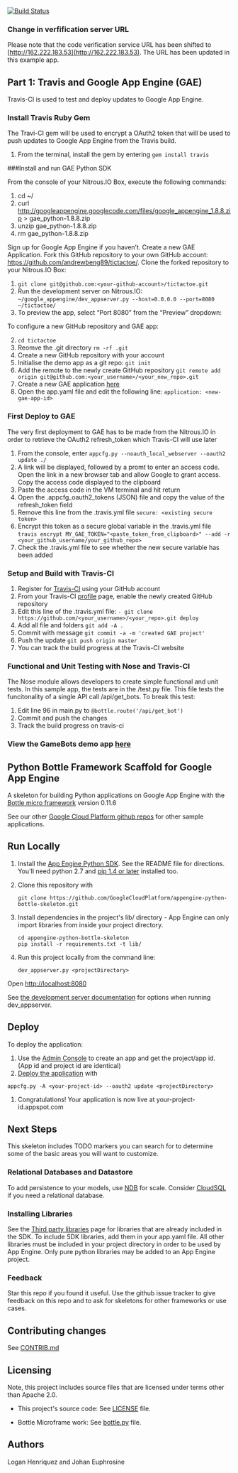 [![Build Status](https://travis-ci.org/andrewbeng89/tictactoe.svg?branch=master)](https://travis-ci.org/andrewbeng89/tictactoe)

### Change in verfification server URL

Please note that the code verification service URL has been shifted to [http://162.222.183.53](http://162.222.183.53). The URL has been updated in this example app.


## Part 1: Travis and Google App Engine (GAE)

Travis-CI is used to test and deploy updates to Google App Engine.

### Install Travis Ruby Gem

The Travi-CI gem will be used to encrypt a OAuth2 token that will be used to push updates to Google App Engine from the Travis build.

1. From the terminal, install the gem by entering `gem install travis`

###Install and run GAE Python SDK

From the console of your Nitrous.IO Box, execute the following commands:

1. cd ~/
2. curl http://googleappengine.googlecode.com/files/google_appengine_1.8.8.zip > gae_python-1.8.8.zip
3. unzip gae_python-1.8.8.zip
4. rm gae_python-1.8.8.zip

Sign up for Google App Engine if you haven’t. Create a new GAE Application. Fork this GitHub repository to your own GitHub account: https://github.com/andrewbeng89/tictactoe/. Clone the forked repository to your Nitrous.IO Box:

1. `git clone git@github.com:<your-github-account>/tictactoe.git`
2. Run the development server on Nitrous.IO: `~/google_appengine/dev_appserver.py --host=0.0.0.0 --port=8080 ~/tictactoe/`
3. To preview the app, select “Port 8080” from the “Preview” dropdown:

To configure a new GitHub repository and GAE app:

2. `cd tictactoe`
3. Reomve the .git directory `rm -rf .git`
4. Create a new GitHub repository with your account
5. Initialise the demo app as a git repo: `git init`
6. Add the remote to the newly create GitHub repository `git remote add origin git@github.com:<your_username>/<your_new_repo>.git`
7. Create a new GAE application [here](https://appengine.google.com/)
8. Open the app.yaml file and edit the following line: `application: <new-gae-app-id>`


### First Deploy to GAE

The very first deployment to GAE has to be made from the Nitrous.IO in order to retrieve the OAuth2 refresh_token which Travis-CI will use later

1. From the console, enter `appcfg.py --noauth_local_webserver --oauth2 update ./`
2. A link will be displayed, followed by a promt to enter an access code. Open the link in a new browser tab and allow Google to grant access. Copy the access code displayed to the clipboard
3. Paste the access code in the VM terminal and hit return
4. Open the .appcfg_oauth2_tokens (JSON) file and copy the value of the refresh_token field
5. Remove this line from the .travis.yml file `secure: <existing secure token>`
6. Encrypt this token as a secure global variable in the .travis.yml file `travis encrypt MY_GAE_TOKEN="<paste_token_from_clipboard>" --add -r <your_github_username/your_github_repo>`
7. Check the .travis.yml file to see whether the new secure variable has been added


### Setup and Build with Travis-CI

1. Register for [Travis-CI](https://travis-ci.org) using your GitHub account
2. From your Travis-CI [profile](https://travis-ci.org/profile) page, enable the newly created GitHub repository
3. Edit this line of the .travis.yml file: `- git clone https://github.com/<your_username>/<your_repo>.git deploy`
4. Add all file and folders `git add -A .`
5. Commit with message `git commit -a -m 'created GAE project'`
6. Push the update `git push origin master`
7. You can track the build progress at the Travis-CI website


### Functional and Unit Testing with Nose and Travis-CI

The Nose module allows developers to create simple functional and unit tests. In this sample app, the tests are in the /test.py file. This file tests the funcitonality of a single API call /api/get_bots. To break this test:

1. Edit line 96 in main.py to `@bottle.route('/api/get_bot')`
2. Commit and push the changes
3. Track the build progress on travis-ci


### View the GameBots demo app [here](http://gamebots-python.appspo.com)

## Python Bottle Framework Scaffold for Google App Engine

A skeleton for building Python applications on Google App Engine with the
[Bottle micro framework](http://bottlepy.org) version 0.11.6

See our other [Google Cloud Platform github
repos](https://github.com/GoogleCloudPlatform) for other sample applications.

## Run Locally
1. Install the [App Engine Python SDK](https://developers.google.com/appengine/downloads).
See the README file for directions. You'll need python 2.7 and [pip 1.4 or later](http://www.pip-installer.org/en/latest/installing.html) installed too.

2. Clone this repository with

   ```
   git clone https://github.com/GoogleCloudPlatform/appengine-python-bottle-skeleton.git
   ```
3. Install dependencies in the project's lib/ directory - App Engine
   can only import libraries from inside your project directory.

   ```
   cd appengine-python-bottle-skeleton
   pip install -r requirements.txt -t lib/
   ```
4. Run this project locally from the command line:

   ```
   dev_appserver.py <projectDirectory>
   ```

Open [http://localhost:8080](http://localhost:8080)

See [the development server documentation](https://developers.google.com/appengine/docs/python/tools/devserver)
for options when running dev_appserver.

## Deploy
To deploy the application:

1. Use the [Admin Console](https://appengine.google.com) to create an app and
   get the project/app id. (App id and project id are identical)
1. [Deploy the
   application](https://developers.google.com/appengine/docs/python/tools/uploadinganapp) with

```
appcfg.py -A <your-project-id> --oauth2 update <projectDirectory>
```
1. Congratulations! Your application is now live at your-project-id.appspot.com

## Next Steps
This skeleton includes TODO markers you can search for to determine some of the
basic areas you will want to customize.

### Relational Databases and Datastore
To add persistence to your models, use
[NDB](https://developers.google.com/appengine/docs/python/ndb/) for
scale.  Consider
[CloudSQL](https://developers.google.com/appengine/docs/python/cloud-sql) if you need a
relational database.

### Installing Libraries
See the [Third party
libraries](https://developers.google.com/appengine/docs/python/tools/libraries27)
page for libraries that are already included in the SDK.  To include SDK
libraries, add them in your app.yaml file. All other libraries must be included
in your project directory in order to be used by App Engine.  Only pure python
libraries may be added to an App Engine project.


### Feedback
Star this repo if you found it useful. Use the github issue tracker to give
feedback on this repo and to ask for skeletons for other frameworks or use cases.

## Contributing changes
See [CONTRIB.md](CONTRIB.md)

## Licensing
Note, this project includes source files that are licensed under terms
other than Apache 2.0.

* This project's source code: See [LICENSE](LICENSE) file.

* Bottle Microframe work: See [bottle.py](bottle.py) file.

## Authors
Logan Henriquez and Johan Euphrosine
